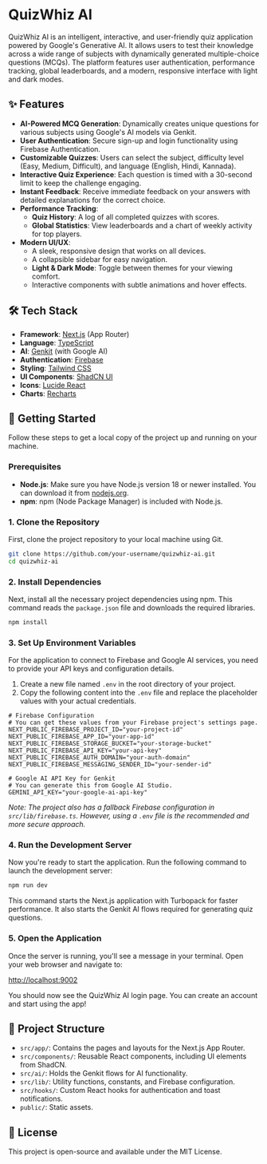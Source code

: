 # QuizWhiz AI

QuizWhiz AI is an intelligent, interactive, and user-friendly quiz application powered by Google's Generative AI. It allows users to test their knowledge across a wide range of subjects with dynamically generated multiple-choice questions (MCQs). The platform features user authentication, performance tracking, global leaderboards, and a modern, responsive interface with light and dark modes.

## ✨ Features

-   **AI-Powered MCQ Generation**: Dynamically creates unique questions for various subjects using Google's AI models via Genkit.
-   **User Authentication**: Secure sign-up and login functionality using Firebase Authentication.
-   **Customizable Quizzes**: Users can select the subject, difficulty level (Easy, Medium, Difficult), and language (English, Hindi, Kannada).
-   **Interactive Quiz Experience**: Each question is timed with a 30-second limit to keep the challenge engaging.
-   **Instant Feedback**: Receive immediate feedback on your answers with detailed explanations for the correct choice.
-   **Performance Tracking**:
    -   **Quiz History**: A log of all completed quizzes with scores.
    -   **Global Statistics**: View leaderboards and a chart of weekly activity for top players.
-   **Modern UI/UX**:
    -   A sleek, responsive design that works on all devices.
    -   A collapsible sidebar for easy navigation.
    -   **Light & Dark Mode**: Toggle between themes for your viewing comfort.
    -   Interactive components with subtle animations and hover effects.

## 🛠️ Tech Stack

-   **Framework**: [Next.js](https://nextjs.org/) (App Router)
-   **Language**: [TypeScript](https://www.typescriptlang.org/)
-   **AI**: [Genkit](https://firebase.google.com/docs/genkit) (with Google AI)
-   **Authentication**: [Firebase](https://firebase.google.com/)
-   **Styling**: [Tailwind CSS](https://tailwindcss.com/)
-   **UI Components**: [ShadCN UI](https://ui.shadcn.com/)
-   **Icons**: [Lucide React](https://lucide.dev/)
-   **Charts**: [Recharts](https://recharts.org/)

## 🚀 Getting Started

Follow these steps to get a local copy of the project up and running on your machine.

### Prerequisites

-   **Node.js**: Make sure you have Node.js version 18 or newer installed. You can download it from [nodejs.org](https://nodejs.org/).
-   **npm**: npm (Node Package Manager) is included with Node.js.

### 1. Clone the Repository

First, clone the project repository to your local machine using Git.

```bash
git clone https://github.com/your-username/quizwhiz-ai.git
cd quizwhiz-ai
```

### 2. Install Dependencies

Next, install all the necessary project dependencies using npm. This command reads the `package.json` file and downloads the required libraries.

```bash
npm install
```

### 3. Set Up Environment Variables

For the application to connect to Firebase and Google AI services, you need to provide your API keys and configuration details.

1.  Create a new file named `.env` in the root directory of your project.
2.  Copy the following content into the `.env` file and replace the placeholder values with your actual credentials.

```env
# Firebase Configuration
# You can get these values from your Firebase project's settings page.
NEXT_PUBLIC_FIREBASE_PROJECT_ID="your-project-id"
NEXT_PUBLIC_FIREBASE_APP_ID="your-app-id"
NEXT_PUBLIC_FIREBASE_STORAGE_BUCKET="your-storage-bucket"
NEXT_PUBLIC_FIREBASE_API_KEY="your-api-key"
NEXT_PUBLIC_FIREBASE_AUTH_DOMAIN="your-auth-domain"
NEXT_PUBLIC_FIREBASE_MESSAGING_SENDER_ID="your-sender-id"

# Google AI API Key for Genkit
# You can generate this from Google AI Studio.
GEMINI_API_KEY="your-google-ai-api-key"
```

*Note: The project also has a fallback Firebase configuration in `src/lib/firebase.ts`. However, using a `.env` file is the recommended and more secure approach.*

### 4. Run the Development Server

Now you're ready to start the application. Run the following command to launch the development server:

```bash
npm run dev
```

This command starts the Next.js application with Turbopack for faster performance. It also starts the Genkit AI flows required for generating quiz questions.

### 5. Open the Application

Once the server is running, you'll see a message in your terminal. Open your web browser and navigate to:

[http://localhost:9002](http://localhost:9002)

You should now see the QuizWhiz AI login page. You can create an account and start using the app!

## 📂 Project Structure

-   `src/app/`: Contains the pages and layouts for the Next.js App Router.
-   `src/components/`: Reusable React components, including UI elements from ShadCN.
-   `src/ai/`: Holds the Genkit flows for AI functionality.
-   `src/lib/`: Utility functions, constants, and Firebase configuration.
-   `src/hooks/`: Custom React hooks for authentication and toast notifications.
-   `public/`: Static assets.

## 📝 License

This project is open-source and available under the MIT License.
